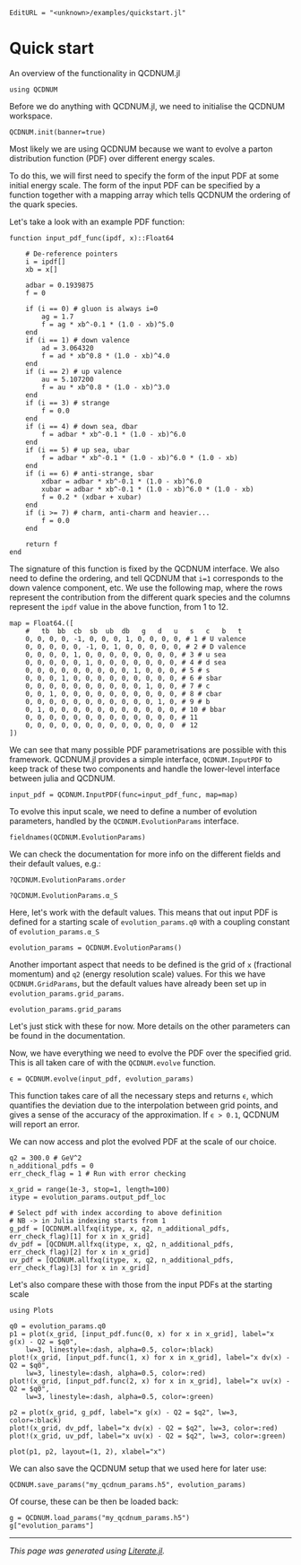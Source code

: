 ```@meta
EditURL = "<unknown>/examples/quickstart.jl"
```

# Quick start

An overview of the functionality in QCDNUM.jl

````@example quickstart
using QCDNUM
````

Before we do anything with QCDNUM.jl, we need to initialise the QCDNUM workspace.

````@example quickstart
QCDNUM.init(banner=true)
````

Most likely we are using QCDNUM because we want to evolve a parton distribution function
(PDF) over different energy scales.

To do this, we will first need to specify the form of the input PDF at some initial
energy scale. The form of the input PDF can be specified by a function together with
a mapping array which tells QCDNUM the ordering of the quark species.

Let's take a look with an example PDF function:

````@example quickstart
function input_pdf_func(ipdf, x)::Float64

    # De-reference pointers
    i = ipdf[]
    xb = x[]

    adbar = 0.1939875
    f = 0

    if (i == 0) # gluon is always i=0
        ag = 1.7
        f = ag * xb^-0.1 * (1.0 - xb)^5.0
    end
    if (i == 1) # down valence
        ad = 3.064320
        f = ad * xb^0.8 * (1.0 - xb)^4.0
    end
    if (i == 2) # up valence
        au = 5.107200
        f = au * xb^0.8 * (1.0 - xb)^3.0
    end
    if (i == 3) # strange
        f = 0.0
    end
    if (i == 4) # down sea, dbar
        f = adbar * xb^-0.1 * (1.0 - xb)^6.0
    end
    if (i == 5) # up sea, ubar
        f = adbar * xb^-0.1 * (1.0 - xb)^6.0 * (1.0 - xb)
    end
    if (i == 6) # anti-strange, sbar
        xdbar = adbar * xb^-0.1 * (1.0 - xb)^6.0
        xubar = adbar * xb^-0.1 * (1.0 - xb)^6.0 * (1.0 - xb)
        f = 0.2 * (xdbar + xubar)
    end
    if (i >= 7) # charm, anti-charm and heavier...
        f = 0.0
    end

    return f
end
````

The signature of this function is fixed by the QCDNUM interface. We also need
to define the ordering, and tell QCDNUM that `i=1` corresponds to the down valence
component, etc. We use the following map, where the rows represent the contribution from
the different quark species and the columns represent the `ipdf` value in the above
function, from 1 to 12.

````@example quickstart
map = Float64.([
    #   tb  bb  cb  sb  ub  db   g   d   u   s   c   b   t
    0, 0, 0, 0, -1, 0, 0, 0, 1, 0, 0, 0, 0, # 1 # U valence
    0, 0, 0, 0, 0, -1, 0, 1, 0, 0, 0, 0, 0, # 2 # D valence
    0, 0, 0, 0, 1, 0, 0, 0, 0, 0, 0, 0, 0, # 3 # u sea
    0, 0, 0, 0, 0, 1, 0, 0, 0, 0, 0, 0, 0, # 4 # d sea
    0, 0, 0, 0, 0, 0, 0, 0, 0, 1, 0, 0, 0, # 5 # s
    0, 0, 0, 1, 0, 0, 0, 0, 0, 0, 0, 0, 0, # 6 # sbar
    0, 0, 0, 0, 0, 0, 0, 0, 0, 0, 1, 0, 0, # 7 # c
    0, 0, 1, 0, 0, 0, 0, 0, 0, 0, 0, 0, 0, # 8 # cbar
    0, 0, 0, 0, 0, 0, 0, 0, 0, 0, 0, 1, 0, # 9 # b
    0, 1, 0, 0, 0, 0, 0, 0, 0, 0, 0, 0, 0, # 10 # bbar
    0, 0, 0, 0, 0, 0, 0, 0, 0, 0, 0, 0, 0, # 11
    0, 0, 0, 0, 0, 0, 0, 0, 0, 0, 0, 0, 0  # 12
])
````

We can see that many possible PDF parametrisations are possible with this
framework. QCDNUM.jl provides a simple interface, `QCDNUM.InputPDF` to keep track of these two
components and handle the lower-level interface between julia and QCDNUM.

````@example quickstart
input_pdf = QCDNUM.InputPDF(func=input_pdf_func, map=map)
````

To evolve this input scale, we need to define a number of evolution parameters,
handled by the `QCDNUM.EvolutionParams` interface.

````@example quickstart
fieldnames(QCDNUM.EvolutionParams)
````

We can check the documentation for more info on the different fields
and their default values, e.g.:

`?QCDNUM.EvolutionParams.order`

`?QCDNUM.EvolutionParams.α_S`

Here, let's work with the default values. This means that out input PDF is defined for
a starting scale of `evolution_params.q0` with a coupling constant of `evolution_params.α_S`

````@example quickstart
evolution_params = QCDNUM.EvolutionParams()
````

Another important aspect that needs to be defined is the grid of `x` (fractional momentum)
and `q2` (energy resolution scale) values. For this we have `QCDNUM.GridParams`, but the
default values have already been set up in `evolution_params.grid_params`.

````@example quickstart
evolution_params.grid_params
````

Let's just stick with these for now. More details on the other parameters can be found
in the documentation.

Now, we have everything we need to evolve the PDF over the specified grid. This is all
taken care of with the `QCDNUM.evolve` function.

````@example quickstart
ϵ = QCDNUM.evolve(input_pdf, evolution_params)
````

This function takes care of all the necessary steps and returns `ϵ`, which quantifies
the deviation due to the interpolation between grid points, and gives a sense of the
accuracy of the approximation. If `ϵ > 0.1`, QCDNUM will report an error.

We can now access and plot the evolved PDF at the scale of our choice.

````@example quickstart
q2 = 300.0 # GeV^2
n_additional_pdfs = 0
err_check_flag = 1 # Run with error checking

x_grid = range(1e-3, stop=1, length=100)
itype = evolution_params.output_pdf_loc

# Select pdf with index according to above definition
# NB -> in Julia indexing starts from 1
g_pdf = [QCDNUM.allfxq(itype, x, q2, n_additional_pdfs, err_check_flag)[1] for x in x_grid]
dv_pdf = [QCDNUM.allfxq(itype, x, q2, n_additional_pdfs, err_check_flag)[2] for x in x_grid]
uv_pdf = [QCDNUM.allfxq(itype, x, q2, n_additional_pdfs, err_check_flag)[3] for x in x_grid]
````

Let's also compare these with those from the input PDFs at the starting scale

````@example quickstart
using Plots

q0 = evolution_params.q0
p1 = plot(x_grid, [input_pdf.func(0, x) for x in x_grid], label="x g(x) - Q2 = $q0",
    lw=3, linestyle=:dash, alpha=0.5, color=:black)
plot!(x_grid, [input_pdf.func(1, x) for x in x_grid], label="x dv(x) - Q2 = $q0",
    lw=3, linestyle=:dash, alpha=0.5, color=:red)
plot!(x_grid, [input_pdf.func(2, x) for x in x_grid], label="x uv(x) - Q2 = $q0",
    lw=3, linestyle=:dash, alpha=0.5, color=:green)

p2 = plot(x_grid, g_pdf, label="x g(x) - Q2 = $q2", lw=3, color=:black)
plot!(x_grid, dv_pdf, label="x dv(x) - Q2 = $q2", lw=3, color=:red)
plot!(x_grid, uv_pdf, label="x uv(x) - Q2 = $q2", lw=3, color=:green)

plot(p1, p2, layout=(1, 2), xlabel="x")
````

We can also save the QCDNUM setup that we used here for later use:

````@example quickstart
QCDNUM.save_params("my_qcdnum_params.h5", evolution_params)
````

Of course, these can be then be loaded back:

````@example quickstart
g = QCDNUM.load_params("my_qcdnum_params.h5")
g["evolution_params"]
````

---

*This page was generated using [Literate.jl](https://github.com/fredrikekre/Literate.jl).*

